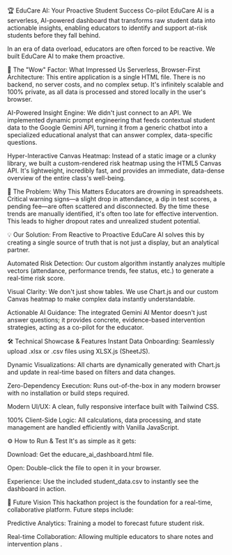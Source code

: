 🏆 EduCare AI: Your Proactive Student Success Co-pilot
EduCare AI is a serverless, AI-powered dashboard that transforms raw student data into actionable insights, enabling educators to identify and support at-risk students before they fall behind.

In an era of data overload, educators are often forced to be reactive. We built EduCare AI to make them proactive.

🚀 The "Wow" Factor: What Impressed Us
Serverless, Browser-First Architecture: This entire application is a single HTML file. There is no backend, no server costs, and no complex setup. It's infinitely scalable and 100% private, as all data is processed and stored locally in the user's browser.

AI-Powered Insight Engine: We didn't just connect to an API. We implemented dynamic prompt engineering that feeds contextual student data to the Google Gemini API, turning it from a generic chatbot into a specialized educational analyst that can answer complex, data-specific questions.

Hyper-Interactive Canvas Heatmap: Instead of a static image or a clunky library, we built a custom-rendered risk heatmap using the HTML5 Canvas API. It's lightweight, incredibly fast, and provides an immediate, data-dense overview of the entire class's well-being.

🎯 The Problem: Why This Matters
Educators are drowning in spreadsheets. Critical warning signs—a slight drop in attendance, a dip in test scores, a pending fee—are often scattered and disconnected. By the time these trends are manually identified, it's often too late for effective intervention. This leads to higher dropout rates and unrealized student potential.

💡 Our Solution: From Reactive to Proactive
EduCare AI solves this by creating a single source of truth that is not just a display, but an analytical partner.

Automated Risk Detection: Our custom algorithm instantly analyzes multiple vectors (attendance, performance trends, fee status, etc.) to generate a real-time risk score.

Visual Clarity: We don't just show tables. We use Chart.js and our custom Canvas heatmap to make complex data instantly understandable.

Actionable AI Guidance: The integrated Gemini AI Mentor doesn't just answer questions; it provides concrete, evidence-based intervention strategies, acting as a co-pilot for the educator.

🛠️ Technical Showcase & Features
Instant Data Onboarding: Seamlessly upload .xlsx or .csv files using XLSX.js (SheetJS).

Dynamic Visualizations: All charts are dynamically generated with Chart.js and update in real-time based on filters and data changes.

Zero-Dependency Execution: Runs out-of-the-box in any modern browser with no installation or build steps required.

Modern UI/UX: A clean, fully responsive interface built with Tailwind CSS.

100% Client-Side Logic: All calculations, data processing, and state management are handled efficiently with Vanilla JavaScript.

⚙️ How to Run & Test
It's as simple as it gets:

Download: Get the educare_ai_dashboard.html file.

Open: Double-click the file to open it in your browser.

Experience: Use the included student_data.csv to instantly see the dashboard in action.

🔮 Future Vision
This hackathon project is the foundation for a real-time, collaborative platform. Future steps include:

Predictive Analytics: Training a model to forecast future student risk.

Real-time Collaboration: Allowing multiple educators to share notes and intervention plans .

